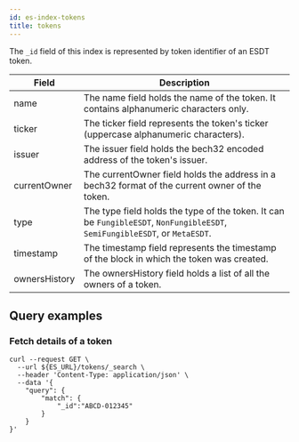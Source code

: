 ```yaml
---
id: es-index-tokens
title: tokens
---
```


The `_id` field of this index is represented by token identifier of an ESDT token.

| Field         | Description                                                                                                                 |
|---------------|-----------------------------------------------------------------------------------------------------------------------------|
| name          | The name field holds the name of the token. It contains alphanumeric characters only.                                       |
| ticker        | The ticker field represents the token's ticker (uppercase alphanumeric characters).                                         |
| issuer        | The issuer field holds the bech32 encoded address of the token's issuer.                                                    |
| currentOwner  | The currentOwner field holds the address in a bech32 format of the current owner of the token.                              |
| type          | The type field holds the type of the token. It can be `FungibleESDT`, `NonFungibleESDT`, `SemiFungibleESDT`, or `MetaESDT`. |
| timestamp     | The timestamp field represents the timestamp of the block in which the token was created.                                   |
| ownersHistory | The ownersHistory field holds a list of all the owners of a token.                                                          |


## Query examples

### Fetch details of a token

```
curl --request GET \
  --url ${ES_URL}/tokens/_search \
  --header 'Content-Type: application/json' \
  --data '{
	"query": {
		"match": {
			"_id":"ABCD-012345"
		}
	}
}'
```
